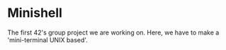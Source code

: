 # Minishell

The first 42's group project we are working on.
Here, we have to make a 'mini-terminal UNIX based'.
